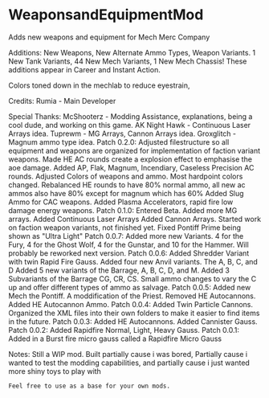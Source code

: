# WeaponsandEquipmentMod
 Adds new weapons and equipment for Mech Merc Company

Additions:
  New Weapons, New Alternate Ammo Types, Weapon Variants.
  1 New Tank Variants, 44 New Mech Variants, 1 New Mech Chassis!
  These additions appear in Career and Instant Action.

  Colors toned down in the mechlab to reduce eyestrain,

  Credits:
    Rumia - Main Developer

  Special Thanks:
    McShooterz - Modding Assistance, explanations, being a cool dude, and working on this game.
    AK Night Hawk - Continuous Laser Arrays idea.
    Tuprewm - MG Arrays, Cannon Arrays idea.
    Groxglitch - Magnum ammo type idea.
Patch 0.2.0:
  Adjusted filestructure so all equipment and weapons are organized for implementation of faction variant weapons.
  Made HE AC rounds create a explosion effect to emphasise the aoe damage.
  Added AP, Flak, Magnum, Incendiary, Caseless Precision AC rounds.
  Adjusted Colors of weapons and ammo.
  Most hardpoint colors changed.
  Rebalanced HE rounds to have 80% normal ammo, all new ac ammos also have 80% except for magnum which has 60%
  Added Slug Ammo for CAC weapons.
  Added Plasma Accelerators, rapid fire low damage energy weapons.
Patch 0.1.0:
  Entered Beta.
  Added more MG arrays.
  Added Continuous Laser Arrays
  Added Cannon Arrays.
  Started work on faction weapon variants, not finished yet.
  Fixed Pontiff Prime being shown as "Ultra Light"
Patch 0.0.7:
  Added more new Variants. 4 for the Fury, 4 for the Ghost Wolf, 4 for the Gunstar, and 10 for the Hammer. Will probably be reworked next version.
Patch 0.0.6:
  Added Shredder Variant with twin Rapid Fire Gauss.
  Added four new Anvil variants. The A, B, C, and D
  Added 5 new variants of the Barrage, A, B, C, D, and M.
  Added 3 Subvariants of the Barrage CG, CR, CS. Small ammo changes to vary the C up and offer different types of ammo as salvage.
Patch 0.0.5:
  Added new Mech the Pontiff. A moddification of the Priest.
  Removed HE Autocannons.
  Added HE Autocannon Ammo.
Patch 0.0.4:
  Added Twin Particle Cannons.
  Organized the XML files into their own folders to make it easier to find items in the future.
Patch 0.0.3:
  Added HE Autocannons.
  Added Cannister Gauss.
Patch 0.0.2:
  Added Rapidfire Normal, Light, Heavy Gauss.
Patch 0.0.1:
  Added in a Burst fire micro gauss called a Rapidfire Micro Gauss

  Notes:
    Still a WIP mod. Built partially cause i was bored, Partially cause i wanted to test the modding capabilities, and partially cause i just wanted more shiny toys to play with

    Feel free to use as a base for your own mods.